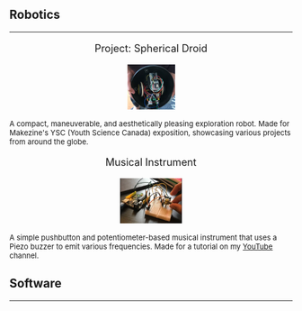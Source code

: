 <h2> Robotics </h2>
<hr>
<div content class="projects">
  <div content>
    <p style="font-size:18px" align="center"> Project: Spherical Droid </p>
    <p align="center"> <img src="/assets/psd.jpg" width="85" height="80"> </p>
  </div>
  <div content>
    <p style="font-size:13px"> A compact, maneuverable, and aesthetically pleasing exploration robot. Made for Makezine's YSC (Youth Science Canada) exposition, showcasing various projects from around the globe. </p>
  </div>
</div>
<div content class="projects">
  <div content>
    <p style="font-size:18px" align="center"> Musical Instrument </p>
    <p align="center"> <img src="/assets/musical.png" width="110" height="80"> </p>
  </div>
  <div content>
    <p style="font-size:13px"> A simple pushbutton and potentiometer-based musical instrument that uses a Piezo buzzer to emit various frequencies. Made for a tutorial on my <a href="https://www.youtube.com/channel/UC8ur-GniTamK9hmb6dXBrpQ?sub_confirmation=True"> YouTube </a> channel. </p>
  </div>
</div>

<h2> Software </h2>
<hr>
